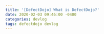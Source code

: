 ```yaml
---
title: '[DefectDojo] What is DefectDojo?'
date: 2020-02-03 09:46:00 -0400
categories: devlog
tags: defectdojo devlog
---
```

